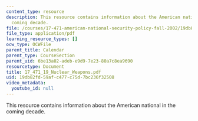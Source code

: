 ```yaml
---
content_type: resource
description: This resource contains information about the American national in the
  coming decade.
file: /courses/17-471-american-national-security-policy-fall-2002/19db82fd59afc477c75d7bc236f32508_17_471_19_Nuclear_Weapons.pdf
file_type: application/pdf
learning_resource_types: []
ocw_type: OCWFile
parent_title: Calendar
parent_type: CourseSection
parent_uid: 6be13a02-adeb-e9d9-7e23-80a7c8ea9690
resourcetype: Document
title: 17_471_19_Nuclear_Weapons.pdf
uid: 19db82fd-59af-c477-c75d-7bc236f32508
video_metadata:
  youtube_id: null
---
```

This resource contains information about the American national in the coming decade.

